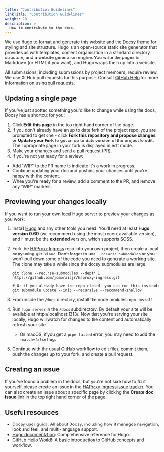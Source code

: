 ```yaml
---
title: "Contribution Guidelines"
linkTitle: "Contribution Guidelines"
weight: 20
description: >
  How to contribute to the docs.
---
```


We use [Hugo](https://gohugo.io/) to format and generate this website and the
[Docsy](https://github.com/google/docsy) theme for styling and site structure.
Hugo is an open-source static site generator that provides us with templates,
content organisation in a standard directory structure, and a website generation
engine. You write the pages in Markdown (or HTML if you want), and Hugo wraps them
up into a website.

All submissions, including submissions by project members, require review. We
use GitHub pull requests for this purpose. Consult
[GitHub Help](https://help.github.com/articles/about-pull-requests/) for more
information on using pull requests.

## Updating a single page

If you've just spotted something you'd like to change while using the docs,
Docsy has a shortcut for you:

1. Click **Edit this page** in the top right hand corner of the page.
1. If you don't already have an up to date fork of the project repo, you are prompted to get one - click **Fork this repository and propose changes** or **Update your Fork** to get an up to date version of the project to edit. The appropriate page in your fork is displayed in edit mode.
1. Make your changes and send a pull request (PR).
1. If you're not yet ready for a review:
  * Add "WIP" to the PR name to indicate it's a work in progress.
  * Continue updating your doc and pushing your changes until you're happy with the content.
  * When you're ready for a review, add a comment to the PR, and remove any "WIP" markers.

## Previewing your changes locally

If you want to run your own local Hugo server to preview your changes as you work:

1. Install [Hugo](https://gohugo.io/getting-started/installing) and any other tools you need. You'll need at least **Hugo version 0.60** (we recommend using the most recent available version), and it must be the **extended** version, which supports SCSS.
1. Fork the [HAProxy Ingress](https://github.com/jcmoraisjr/haproxy-ingress) repo into your own project, then create a local copy using `git clone`. Don’t forget to use `--recurse-submodules` or you won’t pull down some of the code you need to generate a working site. The clone may take a while since the docsy submodules are large.

       git clone --recurse-submodules --depth 1 https://github.com/jcmoraisjr/haproxy-ingress.git

       # Or if you already have the repo cloned, you can run this instead:
       git submodule update --init --recursive --recommend-shallow

1. From inside the `/docs` directory, install the node modules: `npm install`
1. Run `hugo server` in the `/docs` subdirectory. By default your site will be available at http://localhost:1313/. Now that you're serving your site locally, Hugo will watch for changes to the content and automatically refresh your site.
    - On macOS, if you get a `pipe failed` error, you may need to add the `--watch=false` flag.
1. Continue with the usual GitHub workflow to edit files, commit them, push the changes up to your fork, and create a pull request.

## Creating an issue

If you've found a problem in the docs, but you're not sure how to fix it yourself, please create
an issue in the [HAProxy Ingress issue tracker](https://github.com/jcmoraisjr/haproxy-ingress/issues).
You can also create an issue about a specific page by clicking the **Create doc issue** link
in the top right hand corner of the page.

## Useful resources

* [Docsy user guide](https://www.docsy.dev/docs/): All about Docsy, including how it manages navigation, look and feel, and multi-language support.
* [Hugo documentation](https://gohugo.io/documentation/): Comprehensive reference for Hugo.
* [GitHub Hello World!](https://guides.github.com/activities/hello-world/): A basic introduction to GitHub concepts and workflow.
